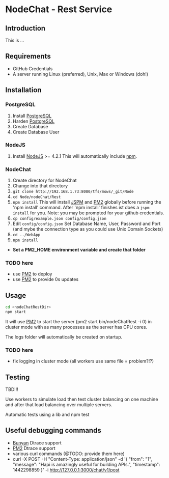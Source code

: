 # NodeChat - Rest Service

## Introduction
This is ...

## Requirements
- GitHub Credentials
- A server running Linux (preferred), Unix, Max or Windows (doh!)

## Installation

### PostgreSQL
1. Install [PostgreSQL][postgresql]
2. Harden [PostgreSQL][postgresql]
4. Create Database
5. Create Database User

### NodeJS
1. Install [NodeJS][nodejs] >= 4.2.1
   This will automatically include [npm][npm].

### NodeChat
1. Create directory for NodeChat
2. Change into that directory
3. `git clone http://192.168.1.73:8080/tfs/mows/_git/Node`
4. `cd Node/nodeChat/Rest`
5. `npm install`
   This will install [JSPM][jspm] and [PM2][pm2] globally before running the 'npm install' command.
   After 'npm install' finishes ist does a `jspm install` for you.
   Note: you may be prompted for your github credentials.
6. `cp config/example.json config/config.json`
7. Edit `config/config.json`
   Set Database Name, User, Password and Port (and mybe the connection type as you could use Unix Domain Sockets)
8. `cd ../WebApp`
9. `npm install`

- **Set a PM2_HOME environment variable and create that folder**

### TODO here
- use [PM2][pm2] to deploy
- use [PM2][pm2] to provide 0s updates

## Usage
```bash
cd <nodeChatRestDir>
npm start
```

It will use [PM2][pm2] to start the server (pm2 start bin/nodeChatRest -i 0) in cluster mode with as many processes as the server has CPU cores.

The logs folder will automatically be created on startup.

### TODO here
- fix logging in cluster mode (all workers use same file = problem?!?)

## Testing
TBD!!!

Use workers to simulate load then test cluster balancing on one machine and after that load balancing over multiple servers.

Automatic tests using a lib and npm test

## Useful debugging commands
- [Bunyan][bunyan] Dtrace support
- [PM2][pm2] Dtrace support
- various curl commands (@TODO: provide them here)
- curl -X POST -H "Content-Type: application/json" -d '{ "from": "1", "message": "Hapi is amazingly useful for building APIs.", "timestamp": 1442298859 }' -i http://127.0.0.1:3000/chat/v1/post


[postgresql]: http://www.postgresql.org/
[nodejs]: http://nodejs.org/
[npm]: https://www.npmjs.com/
[jspm]: http://jspm.io/
[bunyan]: https://github.com/trentm/node-bunyan
[pm2]: http://pm2.keymetrics.io/
